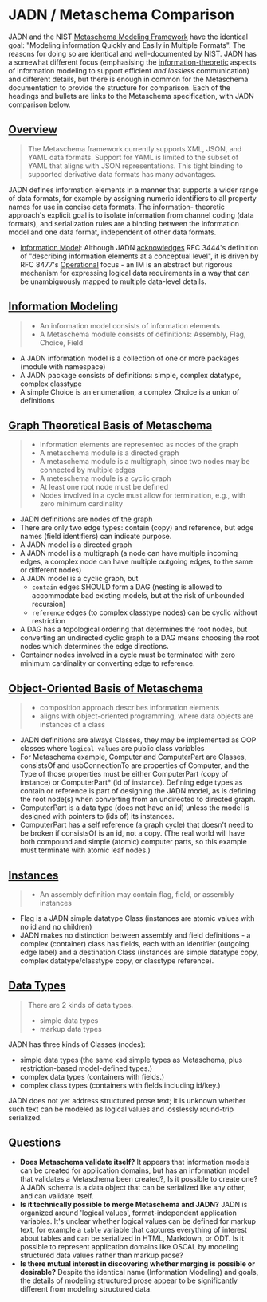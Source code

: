 # JADN / Metaschema Comparison

JADN and the NIST [Metaschema Modeling Framework](https://pages.nist.gov/metaschema/) have the identical goal:
"Modeling information Quickly and Easily in Multiple Formats".  The reasons for doing so are identical and
well-documented by NIST.  JADN has a somewhat different focus (emphasising the
[information-theoretic](https://en.wikipedia.org/wiki/Information_theory) aspects
of information modeling to support efficient *and lossless* communication) and different details, but there is
enough in common for the Metaschema documentation to provide the structure for comparison.
Each of the headings and bullets are links to the Metaschema specification, with JADN comparison below.

## [Overview](https://pages.nist.gov/metaschema/specification/overview/)
> The Metaschema framework currently supports XML, JSON, and YAML data formats. Support for YAML is limited
> to the subset of YAML that aligns with JSON representations. 
> This tight binding to supported derivative data formats has many advantages.

JADN defines information elements in a manner that supports a wider range of data formats, for example by
assigning numeric identifiers to all property names for use in concise data formats. The information-
theoretic approach's explicit goal is to isolate information from channel coding (data formats), and serialization
rules are a binding between the information model and one data format, independent of other data formats.

* [Information Model](https://pages.nist.gov/metaschema/specification/glossary/#information-model): 
Although JADN
[acknowledges](https://github.com/oasis-tcs/openc2-jadn-im/blob/working/imjadn-v1.0-cn02.md#22-information-models-and-data-models)
RFC 3444's definition of "describing information elements at a conceptual level", it is driven by
RFC 8477's
[Operational](https://github.com/oasis-tcs/openc2-jadn-im/blob/working/imjadn-v1.0-cn02.md#112-the-information-modeling-gap)
focus - an IM is an abstract but rigorous mechanism for expressing logical data requirements in a way that can be
unambiguously mapped to multiple data-level details.

## [Information Modeling](https://pages.nist.gov/metaschema/specification/information-modeling/)
> * An information model consists of information elements
> * A Metaschema module consists of definitions: Assembly, Flag, Choice, Field

* A JADN information model is a collection of one or more packages (module with namespace)
* A JADN package consists of definitions: simple, complex datatype, complex classtype
* A simple Choice is an enumeration, a complex Choice is a union of definitions

## [Graph Theoretical Basis of Metaschema](https://pages.nist.gov/metaschema/specification/information-modeling/#graph-theoretical-basis-of-metaschema)
> * Information elements are represented as nodes of the graph
> * A metaschema module is a directed graph
> * A metaschema module is a multigraph, since two nodes may be connected by multiple edges
> * A meteschema module is a cyclic graph
> * At least one root node must be defined
> * Nodes involved in a cycle must allow for termination, e.g., with zero minimum cardinality

* JADN definitions are nodes of the graph
* There are only two edge types: contain (copy) and reference, but edge names (field identifiers) can indicate purpose.
* A JADN model is a directed graph
* A JADN model is a multigraph (a node can have multiple incoming edges,
a complex node can have multiple outgoing edges, to the same or different nodes)
* A JADN model is a cyclic graph, but
    * `contain` edges SHOULD form a DAG (nesting is allowed to accommodate bad existing models,
    but at the risk of unbounded recursion)
    * `reference` edges (to complex classtype nodes) can be cyclic without restriction
* A DAG has a topological ordering that determines the root nodes, but converting an undirected cyclic graph to a DAG
means choosing the root nodes which determines the edge directions.
* Container nodes involved in a cycle must be terminated with zero minimum cardinality or converting edge to reference.

## [Object-Oriented Basis of Metaschema](https://pages.nist.gov/metaschema/specification/information-modeling/#object-oriented-basis-of-metaschema)
> * composition approach describes information elements
> * aligns with object-oriented programming, where data objects are instances of a class

* JADN definitions are always Classes, they may be implemented as OOP classes where `logical values` are public class variables
* For Metaschema example, Computer and ComputerPart are Classes, consistsOf and usbConnectionTo are properties of Computer,
and the Type of those properties must be either ComputerPart (copy of instance) or ComputerPart* (id of instance).
Defining edge types as contain or reference is part of designing the JADN model, as is defining the root node(s) when
converting from an undirected to directed graph.
* ComputerPart is a data type (does not have an id) unless the model is designed with pointers to (ids of) its instances.
* ComputerPart has a self reference (a graph cycle) that doesn't need to be broken if consistsOf is an id, not a copy.
(The real world will have both compound and simple (atomic) computer parts, so this example must terminate with atomic leaf nodes.)

## [Instances](https://pages.nist.gov/metaschema/specification/syntax/instances/)
> * An assembly definition may contain flag, field, or assembly instances

* Flag is a JADN simple datatype Class (instances are atomic values with no id and no children)
* JADN makes no distinction between assembly and field definitions - a complex (container) class has fields,
each with an identifier (outgoing edge label) and a destination Class (instances are simple datatype copy,
complex datatype/classtype copy, or classtype reference).

## [Data Types](https://pages.nist.gov/metaschema/specification/datatypes/)

> There are 2 kinds of data types.
> * simple data types
> * markup data types

JADN has three kinds of Classes (nodes):
* simple data types (the same xsd simple types as Metaschema, plus restriction-based model-defined types.)
* complex data types (containers with fields.)
* complex class types (containers with fields including id/key.)

JADN does not yet address structured prose text; it is unknown whether such text can be modeled as logical values
and losslessly round-trip serialized.


## Questions
* **Does Metaschema validate itself?**  It appears that information models can be created for application domains,
but has an information model that validates a Metaschema been created?, Is it possible to create one?
A JADN schema is a data object that can be serialized like any other, and can validate itself.
* **Is it technically possible to merge Metaschema and JADN?** JADN is organized around 'logical values',
format-independent application variables.  It's unclear whether logical values can be defined for markup text,
for example a `table` variable that captures everything of interest about tables and can be serialized in
HTML, Markdown, or ODT.  Is it possible to represent application domains like OSCAL by modeling structured
data values rather than markup prose?
* **Is there mutual interest in discovering whether merging is possible or desirable?**
Despite the identical name (Information Modeling) and goals, the details of modeling structured
prose appear to be significantly different from modeling structured data.